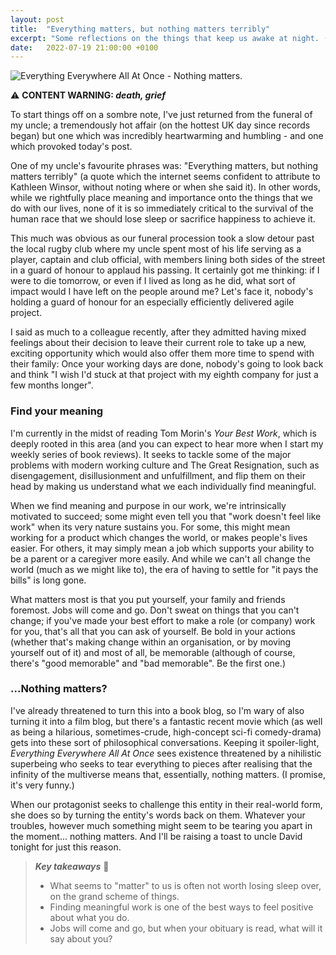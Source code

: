 ```yaml
---
layout: post
title:  "Everything matters, but nothing matters terribly"
excerpt: "Some reflections on the things that keep us awake at night. (CONTENT WARNING: death, grief)"
date:   2022-07-19 21:00:00 +0100
---
```


![Everything Everywhere All At Once - Nothing matters.](/assets/img/everything-everywhere-nothing-matters.gif)

⚠️ **CONTENT WARNING: _death, grief_**

To start things off on a sombre note, I've just returned from the funeral of my uncle; a tremendously hot affair (on the hottest UK day since records began) but one which was incredibly heartwarming and humbling - and one which provoked today's post.

One of my uncle's favourite phrases was: "Everything matters, but nothing matters terribly" (a quote which the internet seems confident to attribute to Kathleen Winsor, without noting where or when she said it). In other words, while we rightfully place meaning and importance onto the things that we do with our lives, none of it is so immediately critical to the survival of the human race that we should lose sleep or sacrifice happiness to achieve it.

This much was obvious as our funeral procession took a slow detour past the local rugby club where my uncle spent most of his life serving as a player, captain and club official, with members lining both sides of the street in a guard of honour to applaud his passing. It certainly got me thinking: if I were to die tomorrow, or even if I lived as long as he did, what sort of impact would I have left on the people around me? Let's face it, nobody's holding a guard of honour for an especially efficiently delivered agile project.

I said as much to a colleague recently, after they admitted having mixed feelings about their decision to leave their current role to take up a new, exciting opportunity which would also offer them more time to spend with their family: Once your working days are done, nobody's going to look back and think "I wish I'd stuck at that project with my eighth company for just a few months longer". 

### Find your meaning

I'm currently in the midst of reading Tom Morin's _Your Best Work_, which is deeply rooted in this area (and you can expect to hear more when I start my weekly series of book reviews). It seeks to tackle some of the major problems with modern working culture and The Great Resignation, such as disengagement, disillusionment and unfulfillment, and flip them on their head by making us understand what we each individually find meaningful.

When we find meaning and purpose in our work, we're intrinsically motivated to succeed; some might even tell you that "work doesn't feel like work" when its very nature sustains you. For some, this might mean working for a product which changes the world, or makes people's lives easier. For others, it may simply mean a job which supports your ability to be a parent or a caregiver more easily. And while we can't all change the world (much as we might like to), the era of having to settle for "it pays the bills" is long gone.

What matters most is that you put yourself, your family and friends foremost. Jobs will come and go. Don't sweat on things that you can't change; if you've made your best effort to make a role (or company) work for you, that's all that you can ask of yourself. Be bold in your actions (whether that's making change within an organisation, or by moving yourself out of it) and most of all, be memorable (although of course, there's "good memorable" and "bad memorable". Be the first one.)

### ...Nothing matters?

I've already threatened to turn this into a book blog, so I'm wary of also turning it into a film blog, but there's a fantastic recent movie which (as well as being a hilarious, sometimes-crude, high-concept sci-fi comedy-drama) gets into these sort of philosophical conversations. Keeping it spoiler-light, _Everything Everywhere All At Once_ sees existence threatened by a nihilistic superbeing who seeks to tear everything to pieces after realising that the infinity of the multiverse means that, essentially, nothing matters. (I promise, it's very funny.)

When our protagonist seeks to challenge this entity in their real-world form, she does so by turning the entity's words back on them. Whatever your troubles, however much something might seem to be tearing you apart in the moment... nothing matters. And I'll be raising a toast to uncle David tonight for just this reason.

> **_Key takeaways_** 📝  
> * What seems to "matter" to us is often not worth losing sleep over, on the grand scheme of things.
> * Finding meaningful work is one of the best ways to feel positive about what you do.
> * Jobs will come and go, but when your obituary is read, what will it say about you?
